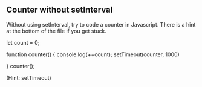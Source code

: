 ## Counter without setInterval

Without using setInterval, try to code a counter in Javascript. There is a hint at the bottom of the file if you get stuck.


let count = 0;

function counter() {
  console.log(++count);
  setTimeout(counter, 1000)
  
}
counter();







































































(Hint: setTimeout)